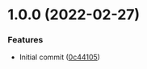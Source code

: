 # 1.0.0 (2022-02-27)


### Features

* Initial commit ([0c44105](https://github.com/merged-js/urql-live-query-sse-exchange/commit/0c44105771e57bc87b3f08739cdb307ddc44ff44))
